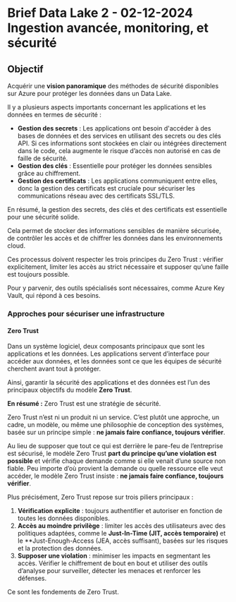 # Brief Data Lake 2 - 02-12-2024 Ingestion avancée, monitoring, et sécurité

## Objectif

Acquérir une **vision panoramique** des méthodes de sécurité disponibles sur Azure pour protéger les données dans un Data Lake. 

Il y a plusieurs aspects importants concernant les applications et les données en termes de sécurité :

- **Gestion des secrets** : Les applications ont besoin d'accéder à des bases de données et des services en utilisant des secrets ou des clés API. Si ces informations sont stockées en clair ou intégrées directement dans le code, cela augmente le risque d’accès non autorisé en cas de faille de sécurité.
- **Gestion des clés** : Essentielle pour protéger les données sensibles grâce au chiffrement.
- **Gestion des certificats** : Les applications communiquent entre elles, donc la gestion des certificats est cruciale pour sécuriser les communications réseau avec des certificats SSL/TLS.

En résumé, la gestion des secrets, des clés et des certificats est essentielle pour une sécurité solide. 

Cela permet de stocker des informations sensibles de manière sécurisée, de contrôler les accès et de chiffrer les données dans les environnements cloud. 

Ces processus doivent respecter les trois principes du Zero Trust : vérifier explicitement, limiter les accès au strict nécessaire et supposer qu’une faille est toujours possible. 

Pour y parvenir, des outils spécialisés sont nécessaires, comme Azure Key Vault, qui répond à ces besoins.

### Approches pour sécuriser une infrastructure
#### Zero Trust
Dans un système logiciel, deux composants principaux que sont les applications et les données. Les applications servent d’interface pour accéder aux données, et les données sont ce que les équipes de sécurité cherchent avant tout à protéger. 

Ainsi, garantir la sécurité des applications et des données est l’un des principaux objectifs du modèle **Zero Trust**.

**En résumé :** Zero Trust est une stratégie de sécurité.

Zero Trust n’est ni un produit ni un service. C’est plutôt une approche, un cadre, un modèle, ou même une philosophie de conception des systèmes, basée sur un principe simple : **ne jamais faire confiance, toujours vérifier**.

Au lieu de supposer que tout ce qui est derrière le pare-feu de l’entreprise est sécurisé, le modèle Zero Trust **part du principe qu’une violation est possible** et vérifie chaque demande comme si elle venait d’une source non fiable. Peu importe d’où provient la demande ou quelle ressource elle veut accéder, le modèle Zero Trust insiste : **ne jamais faire confiance, toujours vérifier**.

Plus précisément, Zero Trust repose sur trois piliers principaux :

1. **Vérification explicite** : toujours authentifier et autoriser en fonction de toutes les données disponibles.
2. **Accès au moindre privilège** : limiter les accès des utilisateurs avec des politiques adaptées, comme le **Just-In-Time (JIT, accès temporaire)** et le **Just-Enough-Access (JEA, accès suffisant), basées sur les risques et la protection des données.
3. **Supposer une violation** : minimiser les impacts en segmentant les accès. Vérifier le chiffrement de bout en bout et utiliser des outils d’analyse pour surveiller, détecter les menaces et renforcer les défenses.

Ce sont les fondements de Zero Trust.
